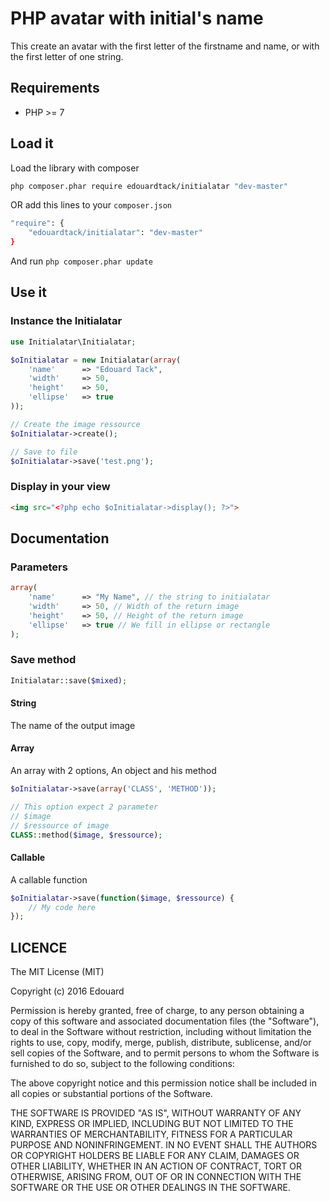 # PHP avatar with initial's name

This create an avatar with the first letter of the firstname and name, or with the first letter of one string.

## Requirements

* PHP >= 7

## Load it

Load the library with composer

```sh
php composer.phar require edouardtack/initialatar "dev-master"
```

OR add this lines to your `composer.json`

```sh
"require": {
	"edouardtack/initialatar": "dev-master"
}
```

And run `php composer.phar update`

## Use it

### Instance the Initialatar

```php
use Initialatar\Initialatar;

$oInitialatar = new Initialatar(array(
    'name'      => "Edouard Tack",
    'width'     => 50,
    'height'    => 50,
    'ellipse'   => true
));

// Create the image ressource
$oInitialatar->create();

// Save to file
$oInitialatar->save('test.png');
```

### Display in your view

```html
<img src="<?php echo $oInitialatar->display(); ?>">
```

## Documentation

### Parameters

```php
array(
    'name'      => "My Name", // the string to initialatar
    'width'     => 50, // Width of the return image
    'height'    => 50, // Height of the return image
    'ellipse'   => true // We fill in ellipse or rectangle
);
```

### Save method

```php
Initialatar::save($mixed);
```

#### String

The name of the output image

#### Array

An array with 2 options, An object and his method

```php
$oInitialatar->save(array('CLASS', 'METHOD'));

// This option expect 2 parameter
// $image
// $ressource of image
CLASS::method($image, $ressource);
```

#### Callable

A callable function

```php
$oInitialatar->save(function($image, $ressource) {
    // My code here
});
```

## LICENCE

The MIT License (MIT)

Copyright (c) 2016 Edouard

Permission is hereby granted, free of charge, to any person obtaining a copy
of this software and associated documentation files (the "Software"), to deal
in the Software without restriction, including without limitation the rights
to use, copy, modify, merge, publish, distribute, sublicense, and/or sell
copies of the Software, and to permit persons to whom the Software is
furnished to do so, subject to the following conditions:

The above copyright notice and this permission notice shall be included in all
copies or substantial portions of the Software.

THE SOFTWARE IS PROVIDED "AS IS", WITHOUT WARRANTY OF ANY KIND, EXPRESS OR
IMPLIED, INCLUDING BUT NOT LIMITED TO THE WARRANTIES OF MERCHANTABILITY,
FITNESS FOR A PARTICULAR PURPOSE AND NONINFRINGEMENT. IN NO EVENT SHALL THE
AUTHORS OR COPYRIGHT HOLDERS BE LIABLE FOR ANY CLAIM, DAMAGES OR OTHER
LIABILITY, WHETHER IN AN ACTION OF CONTRACT, TORT OR OTHERWISE, ARISING FROM,
OUT OF OR IN CONNECTION WITH THE SOFTWARE OR THE USE OR OTHER DEALINGS IN THE
SOFTWARE.
